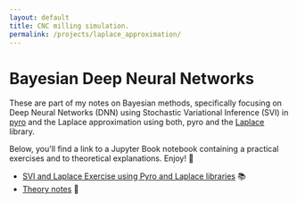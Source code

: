 ```yaml
---
layout: default
title: CNC milling simulation. 
permalink: /projects/laplace_approximation/
---
```


# Bayesian Deep Neural Networks

These are part of my notes on Bayesian methods, specifically focusing on Deep Neural Networks (DNN) using 
Stochastic Variational Inference (SVI) in [pyro](https://github.com/pyro-ppl/pyro) and the Laplace 
approximation using both, pyro and the [Laplace](https://github.com/aleximmer/laplace) library. 

Below, you'll find a link to a Jupyter Book notebook containing a practical exercises and to theoretical explanations.
Enjoy! 🎉

- [SVI and Laplace Exercise using Pyro and Laplace libraries](Laplace_exercise) 📚
- [Theory notes]() 📖

